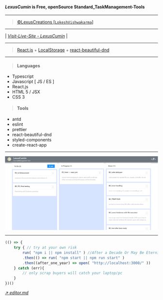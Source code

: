 #### *LexusCumin* is Free, openSource Standard_TaskManagement-Tools

------------

> [&copy;LexusCreations [`LokeshVishwakarma`]](https://github.com/lexuscreations "LexusCreations[`LokeshVishwakarma`]")

------------

| *[Visit-Live-Site - LexusCumin](https://lexuscumin.netlify.app/ "Visit-Live-Site")* |

------------

> [React.js](https://reactjs.org/ "React.js") + [LocalStorage](https://developer.mozilla.org/en-US/docs/Web/API/Window/localStorage "LocalStorage") + [react-beautiful-dnd](https://www.npmjs.com/package/react-beautiful-dnd "react-beautiful-dnd")

------------


> #### Languages
- Typescript
- Javascript [ JS / ES ]
- React.js
- HTML 5 / JSX
- CSS 3


> #### Tools
- antd
- eslint
- prettier
- react-beautiful-dnd
- styled-components
- create-react-app

------------

![](https://raw.githubusercontent.com/lexuscreations/lexuscumin/main/public/images/screenshorts/Screenshot%202022-01-31%20014539.png)

------------

```javascript
(() => {
	try { // try at your own risk
		run( "npm i || npm install" ) //After a Decade Or May Be Eternity
		.then(() => run( "npm start || npm run start" )
		.then((after_one_year) => open( "http://localhost:3000/" ))
	} catch (err){
		// only scrap buyers will catch your laptop/pc
	}
})()
```

*[&#8599; editor.md](https://pandao.github.io/editor.md/en.html "&#8599; editor.md")*
